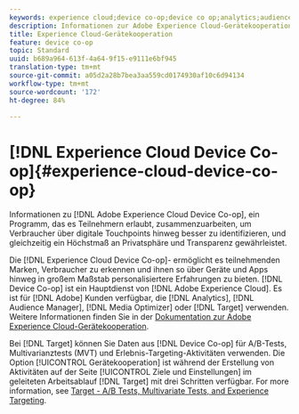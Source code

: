 ```yaml
---
keywords: experience cloud;device co-op;device co op;analytics;audience manager;aam;media optimizer;device graph
description: Informationen zur Adobe Experience Cloud-Gerätekooperation, einem Programm, das Teilnehmern die Zusammenarbeit ermöglicht, um Verbraucher besser über digitale Touchpoints zu identifizieren, und gleichzeitig ein Höchstmaß an Privatsphäre und Transparenz gewährleistet.
title: Experience Cloud-Gerätekooperation
feature: device co-op
topic: Standard
uuid: b689a964-613f-4a64-9f15-e9111e6bf945
translation-type: tm+mt
source-git-commit: a05d2a28b7bea3aa559cd0174930af10c6d94134
workflow-type: tm+mt
source-wordcount: '172'
ht-degree: 84%

---
```



# [!DNL Experience Cloud Device Co-op]{#experience-cloud-device-co-op}

Informationen zu [!DNL Adobe Experience Cloud Device Co-op], ein Programm, das es Teilnehmern erlaubt, zusammenzuarbeiten, um Verbraucher über digitale Touchpoints hinweg besser zu identifizieren, und gleichzeitig ein Höchstmaß an Privatsphäre und Transparenz gewährleistet.

Die [!DNL Experience Cloud Device Co-op]- ermöglicht es teilnehmenden Marken, Verbraucher zu erkennen und ihnen so über Geräte und Apps hinweg in großem Maßstab personalisiertere Erfahrungen zu bieten. [!DNL Device Co-op] ist ein Hauptdienst von [!DNL Adobe Experience Cloud]. Es ist für [!DNL Adobe] Kunden verfügbar, die [!DNL Analytics], [!DNL Audience Manager], [!DNL Media Optimizer] oder [!DNL Target] verwenden. Weitere Informationen finden Sie in der [Dokumentation zur Adobe Experience Cloud-Gerätekooperation](https://experienceleague.adobe.com/docs/device-co-op/using/home.html).

Bei [!DNL Target] können Sie Daten aus [!DNL Device Co-op] für A/B-Tests, Multivarianztests (MVT) und Erlebnis-Targeting-Aktivitäten verwenden. Die Option [!UICONTROL Gerätekooperation] ist während der Erstellung von Aktivitäten auf der Seite [!UICONTROL Ziele und Einstellungen] im geleiteten Arbeitsablauf [!DNL Target] mit drei Schritten verfügbar. For more information, see [Target - A/B Tests, Multivariate Tests, and Experience Targeting](https://experienceleague.adobe.com/docs/device-co-op/using/data/target.html).
